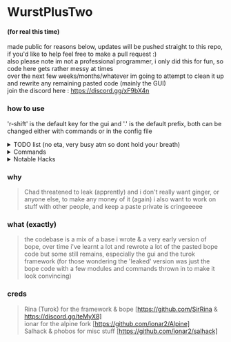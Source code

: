 # WurstPlusTwo
#### (for real this time)

made public for reasons below, updates will be pushed straight to this repo, if you'd like to help feel free to make a pull request :) <br>
also please note im not a professional programmer, i only did this for fun, so code here gets rather messy at times <br>
over the next few weeks/months/whatever im going to attempt to clean it up and rewrite any remaining pasted code (mainly the GUI) <br>
join the discord here : https://discord.gg/xF9bX4n

### how to use
'r-shift' is the default key for the gui and '.' is the default prefix, both can be changed either with commands or in the config file 

<details>
  <summary>TODO list (no eta, very busy atm so dont hold your breath)</summary> 
  Rewrite GUI <br>
  New Strafe <br> 
  Auto Crystal Changes <br>
</details>

<details>
  <summary>Commands</summary>
  Alert - toggles on & off alert message for given hack <br>
  Bind - binds a key to given hack <br>
  Config - changes the config folder being used (useful for different servers) <br>
  Drawn - toggles hack being drawn on the arraylist <br>
  Enemy - makes tab name red <br>
  EzMessage - changes the ezmessage to given string if custom mode in enabled <br>
  Friend - make tab name orange and certain modules wont target player <br>
  Help - lists commands <br>
  Prefix - changes prefix <br>
  Settings - to manualy save/load settings <br>
  Toggle - to manualy toggle hacks <br>
</details>

<details>
  <summary>Notable Hacks</summary> 
  Bed Aura - auto places and breaks beds on people (useful for endcrystal.me) <br>
  Auto Crystal - very good and <i>simple</i> to config, still needs work doing to though <br>
  Fucked Detector - highlights people who are in a bad hole/spot <br>
  Web Fill - holefill but for webs <br>
  Entity Mine - mine through entities <br><br>
  Everything else is fairly self explanatory <br>
</details>

### why
> Chad threatened to leak (apprently) and i don't really want ginger, or anyone else, to make any money of it (again)
> i also want to work on stuff with other people, and keep a paste private is cringeeeee

### what (exactly)
> the codebase is a mix of a base i wrote & a very early version of bope, over time i've learnt a lot and rewrote a lot of the pasted bope code but some still remains, especially the gui and the turok framework (for those wondering the 'leaked' version was just the bope code with a few modules and commands thrown in to make it look convincing)

### creds
> Rina (Turok) for the framework & bope [https://github.com/SirRina & https://discord.gg/teMyX8] <br>
> ionar for the alpine fork [https://github.com/ionar2/Alpine] <br>
> Salhack & phobos for misc stuff [https://github.com/ionar2/salhack] <br>

